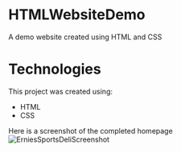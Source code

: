# HTMLWebsiteDemo
A demo website created using HTML and CSS


# Technologies
This project was created using:
* HTML
* CSS

Here is a screenshot of the completed homepage
![ErniesSportsDeliScreenshot](https://user-images.githubusercontent.com/96898308/236740736-597d9c33-341f-451c-8dd7-6230852ae545.JPG)
